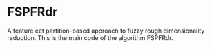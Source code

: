 # FSPFRdr
A feature eet partition-based approach to fuzzy rough dimensionality reduction. This is the main code of the algorithm FSPFRdr. 
